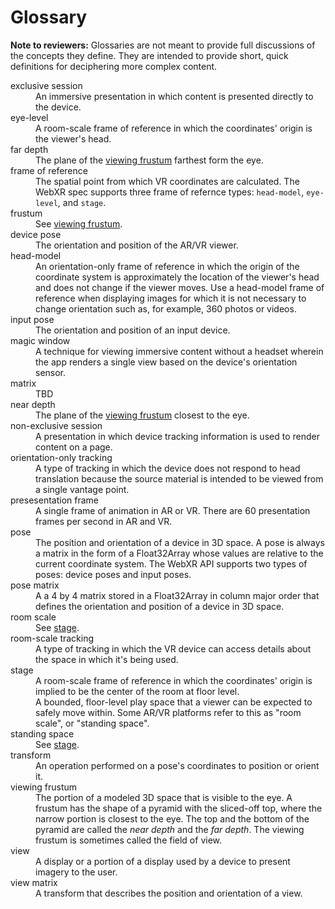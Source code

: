 # Glossary

**Note to reviewers:** Glossaries are not meant to provide full discussions of the concepts they define. They are intended to provide short, quick definitions for deciphering more complex content.

<dl>
  <dt>exclusive session</dt>
  <dd>An immersive presentation in which content is presented directly to the device.</dd>

  <dt>eye-level</dt>
  <dd>A room-scale frame of reference in which the coordinates' origin is the viewer's head.</dd>

  <dt>far depth</dt>
  <dd>The plane of the <a href="#viewing-frustum">viewing frustum</a> farthest form the eye.</dd>

  <dt>frame of reference</dt>
  <dd>The spatial point from which VR coordinates are calculated. The WebXR spec supports three frame of refernce types: <code>head-model</code>, <code>eye-level</code>, and <code>stage</code>.</dd>

  <dt>frustum</dt>
  <dd>See <a href="#viewing-frustum">viewing frustum</a>.</dd>

  <dt>device pose</dt>
  <dd>The orientation and position of the AR/VR viewer.</dd>

  <dt>head-model</dt>
  <dd>An orientation-only frame of reference in which the origin of the coordinate system is approximately the location of the viewer's head and does not change if the viewer moves. Use a head-model frame of reference when displaying images for which it is not necessary to change orientation such as, for example, 360 photos or videos.</dd>

  <dt>input pose</dt>
  <dd>The orientation and position of an input device.</dd>

  <dt>magic window</dt>
  <dd>A technique for viewing immersive content without a headset wherein the app renders a single view based on the device's orientation sensor. </dd>

  <dt>matrix</dt>
  <dd>TBD</dd>

  <dt>near depth</dt>
  <dd>The plane of the <a href="#viewing-frustum">viewing frustum</a> closest to the eye.</dd>

  <dt>non-exclusive session</dt>
  <dd>A presentation in which device tracking information is used to render content on a page.</dd>

  <dt>orientation-only tracking</dt>
  <dd>A type of tracking in which the device does not respond to head translation because the source material is intended to be viewed from a single vantage point. </dd>

  <dt>presesentation frame</dt>
  <dd>A single frame of animation in AR or VR. There are 60 presentation frames per second in AR and VR.</dd>

  <dt>pose</dt>
  <dd>The position and orientation of a device in 3D space. A pose is always a matrix in the form of a Float32Array whose values are relative to the current coordinate system. The WebXR API supports two types of poses: device poses and input poses.</dd>

  <dt>pose matrix</dt>
  <dd>A a 4 by 4 matrix stored in a Float32Array in column major order that defines the orientation and position of a device in 3D space.</dd>

  <dt>room scale</dt>
  <dd>See <a href="#stage">stage</a>.</dd>

  <dt>room-scale tracking</dt>
  <dd>A type of tracking in which the VR device can access details about the space in which it's being used. </dd>

  <dt id="stage">stage</dt>
  <dd>A room-scale frame of reference in which the coordinates' origin is implied to be the center of the room at floor level.</dd>
  <dd>A bounded, floor-level play space that a viewer can be expected to safely move within. Some AR/VR platforms refer to this as "room scale", or "standing space".</dd>

  <dt>standing space</dt>
  <dd>See <a href="#stage">stage</a>.</dd>

  <dt>transform</dt>
  <dd>An operation performed on a pose's coordinates to position or orient it. </dd>

  <dt id="viewing-frustum">viewing frustum</dt>
  <dd>The portion of a modeled 3D space that is visible to the eye. A frustum has the shape of a pyramid with the sliced-off top, where the narrow portion is closest to the eye. The top and the bottom of the pyramid are called the <em>near depth</em> and the <em>far depth</em>. The viewing frustum is sometimes called the field of view.</dd>

  <dt>view</dt>
  <dd>A display or a portion of a display used by a device to present imagery to the user.</dd>

  <dt>view matrix</dt>
  <dd>A transform that describes the position and orientation of a view.</dd>
</dl>
